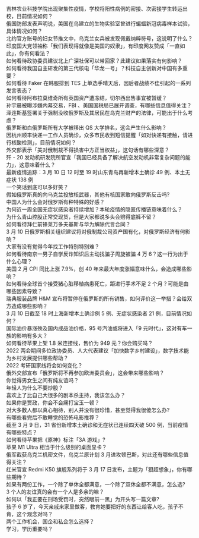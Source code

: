 吉林农业科技学院出现聚集性疫情，学校将阳性病例的密接、次密接学生转运出校，目前情况如何？  
俄国防部发表声明说，美国在乌建立的生物实验室曾进行蝙蝠新冠病毒样本试验，具体情况如何？  
北约官方账号的妇女节推文中，乌克兰女兵被发现佩戴纳粹符号，这说明了什么？  
印度国大党领袖称「我们表现得就像是美国的奴隶」，有印度网友赞成「一直如此」，你有何看法？  
如何看待政协委员建议北上广深社保可以带回家？此建议如果落实有何影响？  
如何看待我国自主研发的第三代核电「华龙一号」？科技自主创新对中国有多重要？  
如何看待 Faker 在韩服排到 TES 上单选手晴天后，因后者战绩不佳引起的一系列发言表态？  
如何看待阿布拉莫维奇所有英国资产遭冻结，切尔西出售事宜被暂缓？  
孙宇晨被曝涉嫌内幕交易，FBI 、美国国税局已展开调查，有哪些信息值得关注？  
泽连斯基签署关于强制没收俄罗斯及其居民在乌克兰财产的法律，可能出于什么考虑？  
俄罗斯和白俄罗斯所有大学被移出 QS 大学排名，这会产生什么影响？  
因杭州顺丰快递一工作人员确诊，众多市民收到短信提醒「如对快递有接触，请进行核酸检测」，目前情况如何？  
外交部表示「美对俄制裁不得损害中方正当权益」，这句话有哪些深意？  
歼 - 20 发动机研发院所官宣「我国已经具备了解决航空发动机非常复杂问题的能力」，这意味着什么？  
最新疫情追踪：3 月 10 日 12 时至 19 时山东青岛再新增本土确诊 49 例、本土无症状 138 例  
一个笑话到底可以多好笑？  
假如俄罗斯真的向乌克兰投放核武器，其他有核国家敢向俄罗斯反击吗?  
中国人为什么会对俄罗斯有种特殊的好感？  
为何近一周全国无症状感染者持续增加？本轮疫情的隐匿传播链意味着什么？  
为什么青山控股正常交现货，但是大家都说多头会赔得底裤不留？  
如何看待拜仁前锋莱万多夫基斯与华为解除代言合同？  
3 月 10 日俄罗斯相关组织建议将对俄制裁公司资产国有化，对俄罗斯经济有何影响？  
大家有没有觉得今年找工作特别特别难？  
如何看待南京一男子自学反诈知识后主动找骗子周旋被骗 4 万 6？这一行为出于什么心理？  
美国 2 月 CPI  同比上涨 7.9%，创 40 年来最大年度涨幅意味什么，会造成哪些影响？  
如何看待全球首个接受猪心脏移植病患死亡，距进行手术不足 2 个月？可能是由哪些因素导致？  
瑞典服装品牌 H&M 宣布将暂停在俄罗斯的所有销售，如何评价这一举措？会给双方造成哪些影响？  
3 月 10 日截至 18 时上海新增本土确诊例 5 例、无症状感染者 21 例，目前情况如何？  
国际油价暴涨殃及国内成品油价格，95 号汽油或将进入「9 元时代」，这对有车一族的影响有多大？  
如何看待苹果上架 1.8 米连接线，售价为 949 元？你会购买吗？  
2022 两会期间多位政协委员、人大代表建议「加快数字乡村建设」，数字技术能为乡村发展提供哪些帮助？  
2022 考研国家线将会如何变化？  
俄外交部宣布「俄罗斯将不再参加欧洲委员会」，这会带来哪些影响？  
你觉得男女生之间有纯友谊吗？  
年轻人为什么不要炒股？  
喜欢上了比自己大很多的剧本杀主持，我该怎么办？  
如果你是贾政，你会不会痛打宝玉一顿？  
对大多数人都以真心相待，别人并没有很珍惜，甚至觉得我很傻怎么办?  
有哪些看完后不敢睡觉的恐怖电影推荐？  
截至 3 月 9 日，31 省份新增本土确诊和无症状已连续四天破 500 例，当前疫情有哪些特点？  
如何看待苹果把《原神》标注「3A 游戏」?  
苹果 M1 Ultra 相当于什么级别的桌面显卡？  
俄军截获乌克兰机密文件，乌克兰原计划 3 月进攻顿巴斯，对此还有哪些信息值得关注？  
红米官宣 Redmi K50 旗舰系列将于 3 月 17 日发布，主题为「狠超想象」，你有哪些期待？  
如果有两份工作，一个除了单休全都满意，一个除了双休全都不满意，怎么选?  
3 个人的友谊真的会有一个人是多余的嘛？  
如何以「我正要在刑场受罚时，突然眼前一黑」为开头写一篇文章?  
孩子 6 岁了，今天亲戚来家里做客，教育她要把好的东西让给客人吃，孩子不肯，这个观念对吗？  
两个工作机会，国企和私企怎么选择？  
学习，学历重要吗？  
